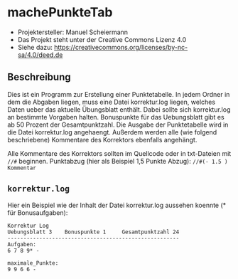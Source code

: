 # machePunkteTab

* Projektersteller: Manuel Scheiermann
* Das Projekt steht unter der Creative Commons Lizenz 4.0
* Siehe dazu: https://creativecommons.org/licenses/by-nc-sa/4.0/deed.de

## Beschreibung
Dies ist ein Programm zur Erstellung einer Punktetabelle. In jedem Ordner in dem die Abgaben liegen, muss eine Datei korrektur.log liegen, welches Daten ueber das aktuelle Übungsblatt enthält. Dabei sollte sich korrektur.log an bestimmte Vorgaben halten. Bonuspunkte für das Uebungsblatt gibt es ab 50 Prozent der Gesamtpunktzahl.
Die Ausgabe der Punktetabelle wird in die Datei korrektur.log angehaengt. Außerdem werden alle (wie folgend beschriebene) Kommentare des Korrektors ebenfalls angehängt.
 
Alle Kommentare des Korrektors sollten im Quellcode oder in txt-Dateien mit `//#` beginnen.
Punktabzug (hier als Beispiel 1,5 Punkte Abzug): `//#(- 1.5 ) Kommentar`
 
## `korrektur.log`
Hier ein Beispiel wie der Inhalt der Datei korrektur.log aussehen koennte (* für Bonusaufgaben): 
```
Korrektur Log
Uebungsblatt 3    Bonuspunkte 1     Gesamtpunktzahl 24
------------------------------------------------------
Aufgaben:
6 7 8 9* -

maximale_Punkte:
9 9 6 6 - 
```

